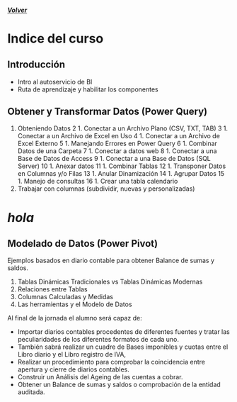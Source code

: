 ##### [Volver](/Curso-de-Herramientas-analiticas-para-auditoria-I/)

# Indice del curso

## Introducción
  *	Intro al autoservicio de BI
  *	Ruta de aprendizaje y habilitar los componentes
## Obtener y Transformar Datos (Power Query)
  1. Obteniendo Datos
 2 1.	Conectar a un Archivo Plano (CSV, TXT, TAB)
 3 1.	Conectar a un Archivo de Excel en Uso
 4 1.	Conectar a un Archivo de Excel Externo
 5 1.	Manejando Errores en Power Query
 6 1.	Combinar Datos de una Carpeta
 7 1.	Conectar a datos web
 8 1.	Conectar a una Base de Datos de Access
 9 1.	Conectar a una Base de Datos (SQL Server)
 10 1.	Anexar datos
 11 1.	Combinar Tablas 
 12 1.	Transponer Datos en Columnas y/o Filas
 13 1.	Anular Dinamización
 14 1.	Agrupar Datos
 15 1. Manejo de consultas
 16 1. Crear una tabla calendario
 17.	Trabajar con columnas (subdividir, nuevas y personalizadas) 
 <script src="https://kit.fontawesome.com/065728df02.js" crossorigin="anonymous"></script>
 <i class="fas fa-file-excel"><h1>hola</h1></i>

## Modelado de Datos (Power Pivot)
  Ejemplos basados en diario contable para obtener Balance de sumas y saldos.
  1.	Tablas Dinámicas Tradicionales vs Tablas Dinámicas Modernas
  1.	Relaciones entre Tablas
  1.	Columnas Calculadas y Medidas
  1.	Las herramientas y el Modelo de Datos


Al final de la jornada el alumno será capaz de:
*	Importar diarios contables procedentes de diferentes fuentes y tratar las peculiaridades de los diferentes formatos de cada uno.
*	También sabrá realizar un cuadre de Bases imponibles y cuotas entre el Libro diario y el Libro registro de IVA, 
*	Realizar un procedimiento para comprobar la coincidencia entre apertura y cierre de diarios contables.
*	Construir un Análisis del Ageing de las cuentas a cobrar. 
*	Obtener un Balance de sumas y saldos o comprobación de la entidad auditada.

